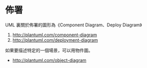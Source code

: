 # 佈署

UML 裏關於佈署的圖形為《Component Diagram、Deploy Diagram》

1. http://plantuml.com/component-diagram
2. http://plantuml.com/deployment-diagram

如果要描述特定的一個場景，可以用物件圖。

* http://plantuml.com/object-diagram
